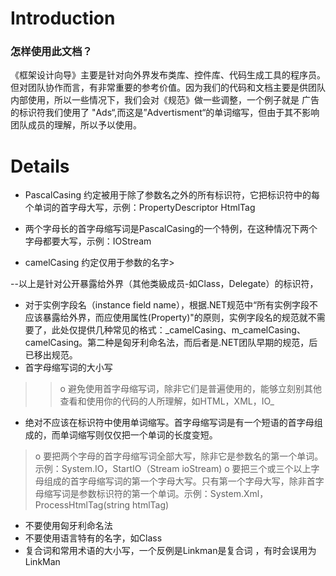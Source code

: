# Introduction #

### 怎样使用此文档？ ###

《框架设计向导》主要是针对向外界发布类库、控件库、代码生成工具的程序员。但对团队协作而言，有非常重要的参考价值。因为我们的代码和文档主要是供团队内部使用，所以一些情况下，我们会对《规范》做一些调整，一个例子就是 广告的标识符我们使用了 "Ads“,而这是”Advertisment“的单词缩写，但由于其不影响团队成员的理解，所以予以使用。


# Details #



  * PascalCasing 约定被用于除了参数名之外的所有标识符，它把标识符中的每个单词的首字母大写，示例：PropertyDescriptor     HtmlTag

  * 两个字母长的首字母缩写词是PascalCasing的一个特例，在这种情况下两个字母都要大写，示例：IOStream

  * camelCasing 约定仅用于参数的名字>


--以上是针对公开暴露给外界（其他类級成员-如Class，Delegate）的标识符，

  * 对于实例字段名（instance field name），根据.NET规范中“所有实例字段不应该暴露给外界，而应使用属性(Property)"的原则，实例字段名的规范就不需要了，此处仅提供几种常见的格式：_camelCasing、m\_camelCasing、camelCasing。第二种是匈牙利命名法，而后者是.NET团队早期的规范，后已移出规范。
  * 首字母缩写词的大小写
> > o 避免使用首字母缩写词，除非它们是普遍使用的，能够立刻别其他查看和使用你的代码的人所理解，如HTML，XML，IO_

  * 绝对不应该在标识符中使用单词缩写。首字母缩写词是有一个短语的首字母组成的，而单词缩写则仅仅把一个单词的长度变短。


> o 要把两个字母的首字母缩写词全部大写，除非它是参数名的第一个单词。示例：System.IO，StartIO（Stream ioStream)
> o 要把三个或三个以上字母组成的首字母缩写词的第一个字母大写。只有第一个字母大写，除非首字母缩写词是参数标识符的第一个单词。示例：System.Xml，ProcessHtmlTag(string htmlTag)

  * 不要使用匈牙利命名法
  * 不要使用语言特有的名字，如Class
  * 复合词和常用术语的大小写，一个反例是Linkman是复合词 ，有时会误用为LinkMan